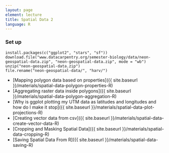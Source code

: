 ```yaml
---
layout: page
element: lecture
title: Spatial Data 2
language: R
---
```


### Set up 

```
install.packages(c("ggplot2", "stars", "sf"))
download.file("www.datacarpentry.org/semester-biology/data/neon-geospatial-data.zip", "neon-geospatial-data.zip", mode = "wb")
unzip("neon-geospatial-data.zip")
file.rename("neon-geospatial-data/", "harv/")
```

* [Mapping polygon data based on properties]({{ site.baseurl }}/materials/spatial-data-polygon-properties-R)
* [Aggregating raster data inside polygons]({{ site.baseurl }}/materials/spatial-data-polygon-aggregation-R)
* [Why is ggplot plotting my UTM data as latitudes and longitudes and how do I make it stop]({{ site.baseurl }}/materials/spatial-data-plot-projections-R)
* [Creating vector data from csv]({{ site.baseurl }}/materials/spatial-data-create-vector-data-R)
* [Cropping and Masking Spatial Data]({{ site.baseurl }}/materials/spatial-data-cropping-R)
* [Saving Spatial Data From R]({{ site.baseurl }}/materials/spatial-data-saving-R)
